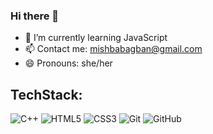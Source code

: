 ### Hi there 👋


- 🌱 I’m currently learning JavaScript
- 📫 Contact me: mishbabagban@gmail.com
- 😄 Pronouns: she/her

## TechStack:
![C++](https://img.shields.io/badge/-C++-00599C?style=flat-square&logo=c)
![HTML5](https://img.shields.io/badge/-HTML5-E34F26?style=flat-square&logo=html5&logoColor=white)
![CSS3](https://img.shields.io/badge/-CSS3-1572B6?style=flat-square&logo=css3)
![Git](https://img.shields.io/badge/-Git-black?style=flat-square&logo=git)
![GitHub](https://img.shields.io/badge/-GitHub-181717?style=flat-square&logo=github)

<!-- ![Github Stats](https://github-readme-stats.vercel.app/api?username=mishba-ai&count_private=true&show_icons=true&include_all_commits=true)-->



